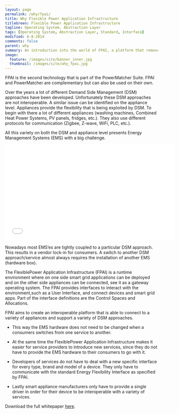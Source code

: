 ```yaml
---
layout: page
permalink: /why/fpai/
title: Why Flexible Power Application Infrastructure
titleGreen: Flexible Power Application Infrastructure
tagline: Operating System, Abstraction Layer
tags: [Operating System, Abstraction Layer, Standard, Interface]
modified: 8-8-2014
comments: false
parent: why
summary: An introduction into the world of FPAI, a platform that removes silo thinking for smart appliance connectivity.
image:
  feature: /images/site/banner_inner.jpg
  thumbnail: /images/site/why_fpai.jpg
---
```


FPAI is the second technology that is part of the PowerMatcher Suite. FPAI and PowerMatcher are complementary but can also be used on their own.

Over the years a lot of different Demand Side Management (DSM) approaches have been developed. Unfortunately these DSM approaches are not interoperable. A similar issue can be identified on the appliance level. Appliances provide the flexibility that is being exploited by DSM. To begin with there a lot of different appliances (washing machines, Combined Heat Power Systems, PV panels, fridges, etc.). They also use different protocols for communication (Zigbee, Z-wave, WiFi, PLC, etc.).

All this variety on both the DSM and appliance level presents Energy Management Systems (EMS) with a big challenge. 

<iframe width="560" height="315" src="//www.youtube.com/embed/LQQHVnJqjPc" frameborder="0" allowfullscreen></iframe>

Nowadays most EMS’es are tightly coupled to a particular DSM approach. This results in a vendor lock-in for consumers. A switch to another DSM approach/service almost always requires the installation of another EMS (hardware box).

The FlexiblePower Application Infrastructure (FPAI) is a runtime environment where on one side smart grid applications can be deployed and on the other side appliances can be connected, see it as a gateway operating system. The FPAI provides interfaces to interact with the environment,such as a User Interface, and connect devices and smart grid apps. Part of the interface definitions are the Control Spaces and Allocations.

FPAI aims to create an interoperable platform that is able to connect to a variety of appliances and support a variety of DSM approaches. 

  * This way the EMS hardware does not need to be changed when a consumers switches from one service to another. 

  * At the same time the FlexiblePower Application Infrastructure makes it easier for service providers to introduce new services, since they do not have to provide the EMS hardware to their consumers to go with it.

  * Developers of services do not have to deal with a new specific interface for every type, brand and model of a device. They only have to communicate with the standard Energy Flexibility Interface as specified by FPAI.

  * Lastly smart appliance manufacturers only have to provide a single driver in order for their device to be interoperable with a variety of services.

Download the full whitepaper [here](https://github.com/flexiblepower/flexiblepower.github.io/blob/master/download/Whitepaper%20EF-Pi%20final%20june%201st%202015%20version.pdf).

